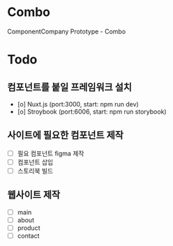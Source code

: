 # Combo
ComponentCompany Prototype - Combo

# Todo
## 컴포넌트를 붙일 프레임워크 설치
- [o] Nuxt.js (port:3000, start: npm run dev)
- [o] Stroybook (port:6006, start: npm run storybook)
## 사이트에 필요한 컴포넌트 제작
- [ ] 필요 컴포넌트 figma 제작
- [ ] 컴포넌트 삽입
- [ ] 스토리북 빌드
## 웹사이트 제작
- [ ] main
- [ ] about
- [ ] product
- [ ] contact
